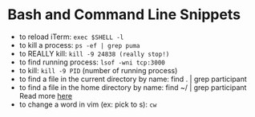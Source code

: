 # Bash and Command Line Snippets

- to reload iTerm: `exec $SHELL -l`
- to kill a process:  `ps -ef | grep puma`
- to REALLY kill:  `kill -9 24838 (really stop!)`
- to find running process: `lsof -wni tcp:3000`
- to kill: `kill -9 PID` (number of running process)
- to find a file in the current directory by name: find . | grep participant
- to find a file in the home directory by name: find ~/ | grep participant Read more [here](http://askubuntu.com/questions/144698/find-a-file-using-the-terminal)
- to change a word in vim (ex: pick to s): `cw`
